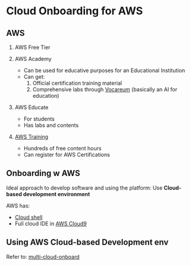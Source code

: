 # Cloud Onboarding for AWS

## AWS
1. AWS Free Tier

2. AWS Academy
	* Can be used for educative purposes for an Educational Institution
	* Can get:
		1. Official certification training material
		2. Comprehensive labs through [Vocareum](https://www.vocareum.com) (basically an AI for education)

3. AWS Educate
	* For students
	* Has labs and contents

4. [AWS Training](https://www.aws.training/)
	* Hundreds of free content hours
	* Can register for AWS Certifications

## Onboarding w AWS
Ideal approach to develop software and using the platform:
Use **Cloud-based development environment**

AWS has:
- [Cloud shell](https://aws.amazon.com/cloudshell/)
- Full cloud IDE in [AWS Cloud9](https://www.aws.amazon.com/cloud9/)

## Using AWS Cloud-based Development env
Refer to: [multi-cloud-onboard](https://www.github.com/noahgift/multi-cloud/onboard)
